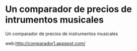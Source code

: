 # Un comparador de precios de intrumentos musicales
Un comparador de precios de instrumentos musicales 

web:http://comparador1.appspot.com/
